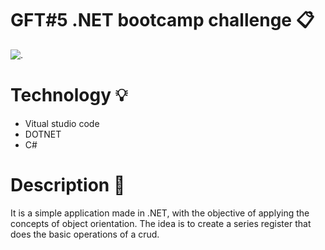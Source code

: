 # GFT#5 .NET bootcamp challenge 📋

![.](https://hermes.digitalinnovation.one/tracks/d56e8e67-ecee-4aba-82ce-71419ece002c.png)

# Technology 💡
- Vitual studio code
- DOTNET
- C#
# Description 📣
It is a simple application made in .NET, with the objective of applying the concepts of object orientation. The idea is to create a series register that does the basic operations of a crud.


